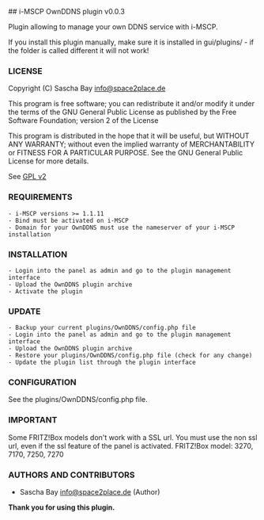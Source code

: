 ## i-MSCP OwnDDNS plugin v0.0.3

Plugin allowing to manage your own DDNS service with i-MSCP.

If you install this plugin manually, make sure it is installed in
gui/plugins/ - if the folder is called different it will not work!

### LICENSE

Copyright (C) Sascha Bay <info@space2place.de>

This program is free software; you can redistribute it and/or modify
it under the terms of the GNU General Public License as published by
the Free Software Foundation; version 2 of the License

This program is distributed in the hope that it will be useful,
but WITHOUT ANY WARRANTY; without even the implied warranty of
MERCHANTABILITY or FITNESS FOR A PARTICULAR PURPOSE.  See the
GNU General Public License for more details.

See [GPL v2](http://www.gnu.org/licenses/gpl-2.0.html "GPL v2")

### REQUIREMENTS

	- i-MSCP versions >= 1.1.11
	- Bind must be activated on i-MSCP
	- Domain for your OwnDDNS must use the nameserver of your i-MSCP installation

### INSTALLATION

	- Login into the panel as admin and go to the plugin management interface
	- Upload the OwnDDNS plugin archive
	- Activate the plugin
	
### UPDATE

	- Backup your current plugins/OwnDDNS/config.php file
	- Login into the panel as admin and go to the plugin management interface
	- Upload the OwnDDNS plugin archive
	- Restore your plugins/OwnDDNS/config.php file (check for any change)
	- Update the plugin list through the plugin interface
	
### CONFIGURATION

See the plugins/OwnDDNS/config.php file.

### IMPORTANT
Some FRITZ!Box models don't work with a SSL url. You must use the non ssl url, even if the ssl feature of the panel is activated.
FRITZ!Box model: 3270, 7170, 7250, 7270

### AUTHORS AND CONTRIBUTORS

 - Sascha Bay <info@space2place.de> (Author)

**Thank you for using this plugin.**
